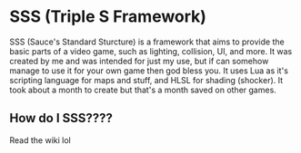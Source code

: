 # SSS (Triple S Framework)

SSS (Sauce's Standard Sturcture) is a framework that aims to provide the basic parts of a video game, such as lighting, collision, UI, and more. It was created by me and was intended for just my use, but if can somehow manage to use it for your own game then god bless you. It uses Lua as it's scripting language for maps and stuff, and HLSL for shading (shocker). It took about a month to create but that's a month saved on other games. 

## How do I SSS????

Read the wiki lol
